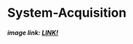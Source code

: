 # System-Acquisition

##### image link: [LINK!](https://www.dropbox.com/s/bt7orp85d1hpxxd/Project.E01?dl=0)
